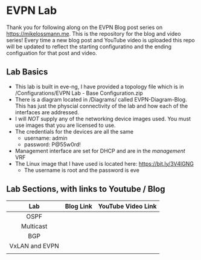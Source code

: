 # EVPN Lab

Thank you for following along on the EVPN Blog post series on <https://mikelossmann.me>. This is the repository for the blog and video series! Every time a new blog post and YouTube video is uploaded this repo will be updated to reflect the starting configuratino and the ending configuation for that post and video.

## Lab Basics

- This lab is built in eve-ng, I have provided a topology file which is in /Configurations/EVPN Lab - Base Configuration.zip
- There is a diagram located in /Diagrams/ called EVPN-Diagram-Blog. This has just the physcial connectivity of the lab and how each of the interfaces are addressed.
- I will _NOT_ supply any of the networking device images used. You must use images that you are licensed to use.
- The credentials for the devices are all the same
  - username: admin
  - password: P@55w0rd!
- Management interface are set for DHCP and are in the _management_ VRF
- The Linux image that I have used is located here: https://bit.ly/3V4lGNG
  - The username is root and the password is eve

## Lab Sections, with links to Youtube / Blog

|      Lab       | Blog Link | YouTube Video Link |
| :------------: | :-------: | :----------------: |
|      OSPF      |           |                    |
|   Multicast    |           |                    |
|      BGP       |           |                    |
| VxLAN and EVPN |           |                    |
|                |           |                    |
